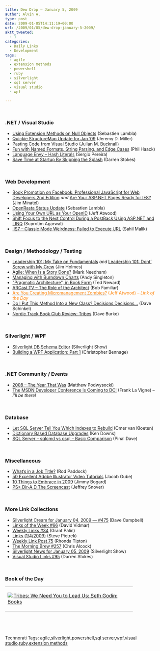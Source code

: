 ```yaml
---
title: Dew Drop – January 5, 2009
author: Alvin A.
type: post
date: 2009-01-05T14:11:19+00:00
url: /2009/01/05/dew-drop-january-5-2009/
aktt_tweeted:
  - 1
categories:
  - Daily Links
  - Development
tags:
  - agile
  - extension methods
  - powershell
  - ruby
  - silverlight
  - sql server
  - visual studio
  - wpf

---
```

&#160;

### .NET / Visual Studio

  * <a target="_blank" href="http://serialseb.blogspot.com/2009/01/using-extension-methods-on-null-objects.html">Using Extension Methods on Null Objects</a> (Sebastien Lambla)
  * <a target="_blank" href="http://codebetter.com/blogs/jeremy.miller/archive/2009/01/04/quickie-structuremap-update-for-jan-09.aspx">Quickie StructureMap Update for Jan &#8217;09</a> (Jeremy D. Miller)
  * <a target="_blank" href="http://blog.boyet.com/blog/blog/pasting-code-from-visual-studio/">Pasting Code from Visual Studio</a> (Julian M. Bucknall)
  * <a target="_blank" href="http://haacked.com/archive/2009/01/04/fun-with-named-formats-string-parsing-and-edge-cases.aspx">Fun with Named Formats, String Parsing, and Edge Cases</a> (Phil Haack)
  * <a target="_blank" href="http://devlicio.us/blogs/sergio_pereira/archive/2009/01/05/language-envy-hash-literals.aspx">Language Envy &#8211; Hash Literals</a> (Sergio Pereira)
  * <a target="_blank" href="http://visualstudiohacks.com/tips/save-time-at-startup-by-skipping-the-splash/">Save Time at Startup By Skipping the Splash</a> (Darren Stokes)

&#160;

### Web Development

  * <a target="_blank" href="http://wroxblog.typepad.com/minatel/2009/01/book-promotion-on-facebook-professional-javascript-for-web-developers-2nd-edition.html">Book Promotion on Facebook: Professional JavaScript for Web Developers 2nd Edition</a>&#160;_and_&#160;<a target="_blank" href="http://wroxblog.typepad.com/minatel/2009/01/are-your-aspnet-pages-ready-for-ie-8.html">Are Your ASP.NET Pages Ready for IE8?</a> (Jim Minatel)
  * <a target="_blank" href="http://serialseb.blogspot.com/2009/01/openrasta-status-update.html">OpenRasta Status Update</a> (Sebastien Lambla)
  * <a target="_blank" href="http://blog.stackoverflow.com/2009/01/using-your-own-url-as-your-openid/">Using Your Own URL as Your OpenID</a> (Jeff Atwood)
  * <a target="_blank" href="http://www.dotnetcurry.com/ShowArticle.aspx?ID=253">Shift Focus to the Next Control During a PostBack Using ASP.NET and LINQ</a> (Suprotim Agarwal)
  * <a target="_blank" href="http://blah.winsmarts.com/2009-1-IIS7_-and-ndash;_Classic_mode_weirdness__Failed_to_execute_URL.aspx">IIS7 &#8211; Classic Mode Weirdness: Failed to Execute URL</a> (Sahil Malik)

&#160;

### Design / Methodology / Testing

  * <a target="_blank" href="http://frazzleddad.blogspot.com/2009/01/leadership-101-my-take-on-fundamentals.html">Leadership 101: My Take on Fundamentals</a>&#160;_and_&#160;<a target="_blank" href="http://frazzleddad.blogspot.com/2009/01/leadership-101-dont-screw-with-my-crew.html">Leadership 101: Dont&#8217; Screw with My Crew</a> (Jim Holmes)
  * <a target="_blank" href="http://www.markhneedham.com/blog/2009/01/04/agile-when-is-a-story-done/">Agile: When Is a Story Done?</a> (Mark Needham)
  * <a target="_blank" href="http://blog.assembla.com/assemblablog/tabid/12618/bid/7867/Managing-with-Burndown-Charts.aspx">Managing with Burndown Charts</a> (Andy Singleton)
  * <a target="_blank" href="http://blogs.tedneward.com/2009/01/05/quotPragmatic+Architecturequot+In+Book+Form.aspx">"Pragmatic Architecture", in Book Form</a> (Ted Neward)
  * <a target="_blank" href="http://blogs.msdn.com/bobfamiliar/archive/2009/01/04/arcast-tv-the-role-of-the-architect.aspx">ARCast.TV &#8211; The Role of the Architect</a> (Bob Familiar)
  * <a target="_blank" href="http://www.codinghorror.com/blog/archives/001205.html"><font color="#ff8000">Are You Creating Micromanagement Zombies?</font></a> <font color="#ff8000">(Jeff Atwood) <em>– Link of the Day</em></font>
  * <a target="_blank" href="http://codezest.com/archive/2009/01/04/do-i-put-this-method-into-a-new-class.aspx">Do I Put This Method Into a New Class? Decisions Decisions&#8230;</a> (Dave Schinkel)
  * <a target="_blank" href="http://dbvt.com/blog/post/Nordic-Track-Book-Club-Review-Tribes.aspx">Nordic Track Book Club Review: Tribes</a> (Dave Burke)

&#160;

### Silverlight / WPF

  * <a target="_blank" href="http://www.silverlightshow.net/showcase/Silverlight-DB-Schema-Editor.aspx">Silverlight DB Schema Editor</a> (Silverlight Show)
  * <a target="_blank" href="http://dotnet.dzone.com/news/building-a-wpf-application-par-0">Building a WPF Application: Part 1</a> (Christopher Bennage)

&#160;

### .NET Community / Events

  * <a target="_blank" href="http://weblogs.asp.net/podwysocki/archive/2009/01/04/2008-the-year-that-was.aspx">2008 &#8211; The Year That Was</a> (Matthew Podwysocki)
  * <a target="_blank" href="http://franksworld.com/blog/archive/2009/01/05/11299.aspx">The MSDN Developer Conference Is Coming to DC!</a> (Frank La Vigne) _– I’ll be there!_

&#160;

### Database

  * <a target="_blank" href="http://weblogs.asp.net/okloeten/archive/2009/01/05/6819737.aspx">Let SQL Server Tell You Which Indexes to Rebuild</a> (Omer van Kloeten)
  * <a target="_blank" href="http://database-programmer.blogspot.com/2009/01/dictionary-based-database-upgrades.html">Dictionary Based Database Upgrades</a> (Ken Downs)
  * <a target="_blank" href="http://blog.sqlauthority.com/2009/01/05/sql-server-sqlcmd-vs-osql-basic-comparison/">SQL Server &#8211; sqlcmd vs osql &#8211; Basic Comparison</a> (Pinal Dave)

&#160;

### Miscellaneous

  * <a target="_blank" href="http://codebetter.com/blogs/rodpaddock/archive/2009/01/04/what-s-in-a-job-title.aspx">What&#8217;s in a Job Title?</a> (Rod Paddock)
  * <a target="_blank" href="http://www.smashingmagazine.com/2009/01/04/50-excellent-adobe-illustrator-video-tutorials/">50 Excellent Adobe Illustrator Video Tutorials</a> (Jacob Gube)
  * <a target="_blank" href="http://www.lostechies.com/blogs/jimmy_bogard/archive/2009/01/04/10-things-to-embrace-in-2009.aspx">10 Things to Embrace in 2009</a> (Jimmy Bogard)
  * <a target="_blank" href="http://blogs.msdn.com/powershell/archive/2009/01/05/ps-dir-a-d-the-screencast.aspx">PS> Dir-A D The Screencast</a> (Jeffrey Snover)

&#160;

### More Link Collections

  * <a target="_blank" href="http://geekswithblogs.net/WynApseTechnicalMusings/archive/2009/01/04/128351.aspx">Silverlight Cream for January 04, 2009 &#8212; #475</a> (Dave Campbell)
  * <a target="_blank" href="http://vidmar.net/weblog/archive/2009/01/04/links-of-the-week-66.aspx">Links of the Week #66</a> (David Vidmar)
  * <a target="_blank" href="http://grantpalin.com/2009/01/04/weekly-links-34/">Weekly Links #34</a> (Grant Palin)
  * <a target="_blank" href="http://spietrek.blogspot.com/2009/01/links-142009.html">Links (1/4/2009)</a> (Steve Pietrek)
  * <a target="_blank" href="http://rtipton.wordpress.com/2009/01/04/weekly-link-post-75/">Weekly Link Post 75</a> (Rhonda Tipton)
  * <a target="_blank" href="http://blog.cwa.me.uk/2009/01/05/the-morning-brew-257/">The Morning Brew #257</a> (Chris Alcock)
  * <a target="_blank" href="http://www.silverlightshow.net/news/Silverlight-News-for-January-05-2008.aspx">Silverlight News for January 05, 2009</a> (Silverlight Show)
  * <a target="_blank" href="http://visualstudiohacks.com/blog/visual-studio-links-95/">Visual Studio Links #95</a> (Darren Stokes)

&#160;

### Book of the Day

<div style="padding-bottom: 0px; margin: 0px; padding-left: 0px; padding-right: 0px; display: inline; float: none; padding-top: 0px" id="scid:7dc1bd33-94bd-46fd-a20b-0131235bcd47:e6b336aa-3e0c-489c-b253-aada4ed7864f" class="wlWriterEditableSmartContent">
  <table cellspacing="0" cellpadding="2" width="400" border="0" unselectable="on">
    <tr>
      <td valign="top" width="400">
        <p>
          <a title="Tribes: We Need You to Lead Us: Seth Godin: Books" href="http://www.amazon.com/exec/obidos/ASIN/1591842336/alvinashcraft-20"><img data-recalc-dims="1" decoding="async" src="https://i0.wp.com/images.amazon.com/images/P/1591842336.01.MZZZZZZZ.jpg?w=660" border="0" align="left" style="float:left" />Tribes: We Need You to Lead Us: Seth Godin: Books</a>
        </p>
      </td>
    </tr>
  </table>
</div>

&#160;

<div style="padding-bottom: 0px; margin: 0px; padding-left: 0px; padding-right: 0px; display: inline; float: none; padding-top: 0px" id="scid:C16BAC14-9A3D-4c50-9394-FBFEF7A93539:8e60afc8-1889-474e-afd8-d5e14ed385a6" class="wlWriterEditableSmartContent">
  <!--dotnetkickit-->
</div>

&#160;

<div style="padding-bottom: 0px; margin: 0px; padding-left: 0px; padding-right: 0px; display: inline; float: none; padding-top: 0px" id="scid:0767317B-992E-4b12-91E0-4F059A8CECA8:01e266f9-da15-463c-829f-e59e082d5268" class="wlWriterEditableSmartContent">
  Technorati Tags: <a href="http://technorati.com/tags/agile" rel="tag">agile</a>,<a href="http://technorati.com/tags/silverlight" rel="tag">silverlight</a>,<a href="http://technorati.com/tags/powershell" rel="tag">powershell</a>,<a href="http://technorati.com/tags/sql+server" rel="tag">sql server</a>,<a href="http://technorati.com/tags/wpf" rel="tag">wpf</a>,<a href="http://technorati.com/tags/visual+studio" rel="tag">visual studio</a>,<a href="http://technorati.com/tags/ruby" rel="tag">ruby</a>,<a href="http://technorati.com/tags/extension+methods" rel="tag">extension methods</a>
</div>